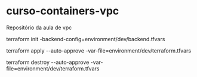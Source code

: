 # curso-containers-vpc
Repositório da aula de vpc

terraform init -backend-config=environment/dev/backend.tfvars

terraform apply --auto-approve -var-file=environment/dev/terraform.tfvars

terraform destroy --auto-approve -var-file=environment/dev/terraform.tfvars